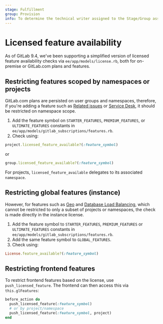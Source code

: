 ```yaml
---
stage: Fulfillment
group: Provision
info: To determine the technical writer assigned to the Stage/Group associated with this page, see https://about.gitlab.com/handbook/engineering/ux/technical-writing/#assignments
---
```


# Licensed feature availability

As of GitLab 9.4, we've been supporting a simplified version of licensed
feature availability checks via `ee/app/models/license.rb`, both for
on-premise or GitLab.com plans and features.

## Restricting features scoped by namespaces or projects

GitLab.com plans are persisted on user groups and namespaces, therefore, if you're adding a
feature such as [Related issues](../user/project/issues/related_issues.md) or
[Service Desk](../user/project/service_desk.md),
it should be restricted on namespace scope.

1. Add the feature symbol on `STARTER_FEATURES`, `PREMIUM_FEATURES`, or `ULTIMATE_FEATURES` constants in
  `ee/app/models/gitlab_subscriptions/features.rb`.
1. Check using:

```ruby
project.licensed_feature_available?(:feature_symbol)
```

or

```ruby
group.licensed_feature_available?(:feature_symbol)
```

For projects, `licensed_feature_available` delegates to its associated `namespace`.

## Restricting global features (instance)

However, for features such as [Geo](../administration/geo/index.md) and
[Database Load Balancing](../administration/postgresql/database_load_balancing.md), which cannot be restricted
to only a subset of projects or namespaces, the check is made directly in
the instance license.

1. Add the feature symbol to `STARTER_FEATURES`, `PREMIUM_FEATURES` or `ULTIMATE_FEATURES` constants in
  `ee/app/models/gitlab_subscriptions/features.rb`.
1. Add the same feature symbol to `GLOBAL_FEATURES`.
1. Check using:

```ruby
License.feature_available?(:feature_symbol)
```

## Restricting frontend features

To restrict frontend features based on the license, use `push_licensed_feature`.
The frontend can then access this via `this.glFeatures`:

```ruby
before_action do
  push_licensed_feature(:feature_symbol)
  # or by project/namespace
  push_licensed_feature(:feature_symbol, project)
end
```
